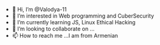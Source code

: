 - 👋 Hi, I’m @Valodya-11
- 👀 I’m interested in Web programming and CuberSecurity
- 🌱 I’m currently learning JS, Linux Ethical Hacking 
- 💞️ I’m looking to collaborate on ...
- 📫 How to reach me ...I am from Armenian 

<!---
Valodya-11/Valodya-11 is a ✨ special ✨ repository because its `README.md` (this file) appears on your GitHub profile.
You can click the Preview link to take a look at your changes.
--->
